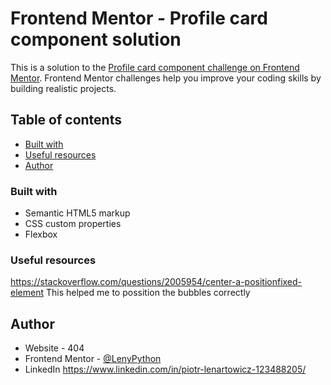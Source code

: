 # Frontend Mentor - Profile card component solution

This is a solution to the [Profile card component challenge on Frontend Mentor](https://www.frontendmentor.io/challenges/profile-card-component-cfArpWshJ). Frontend Mentor challenges help you improve your coding skills by building realistic projects. 

## Table of contents

- [Built with](#built-with)
- [Useful resources](#useful-resources)
- [Author](#author)


### Built with

- Semantic HTML5 markup
- CSS custom properties
- Flexbox

### Useful resources
https://stackoverflow.com/questions/2005954/center-a-positionfixed-element
This helped me to possition the bubbles correctly


## Author

- Website - 404
- Frontend Mentor - [@LenyPython](https://www.frontendmentor.io/profile/LenyPython)
- LinkedIn https://www.linkedin.com/in/piotr-lenartowicz-123488205/ 


